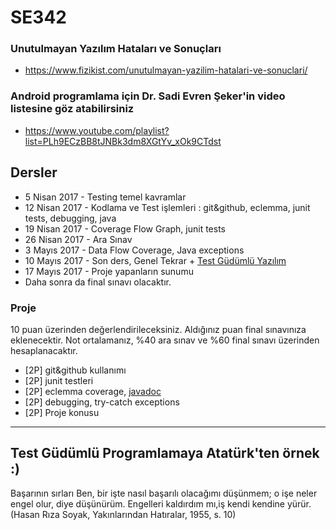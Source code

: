 # SE342

### Unutulmayan Yazılım Hataları ve Sonuçları
  * https://www.fizikist.com/unutulmayan-yazilim-hatalari-ve-sonuclari/


### Android programlama için Dr. Sadi Evren Şeker'in video listesine göz atabilirsiniz
 * https://www.youtube.com/playlist?list=PLh9ECzBB8tJNBk3dm8XGtYv_xOk9CTdst
 
 
## Dersler
 * 5 Nisan 2017 - Testing temel kavramlar
 * 12 Nisan 2017 - Kodlama ve Test işlemleri : git&github, eclemma, junit tests, debugging, java 
 * 19 Nisan 2017 - Coverage Flow Graph, junit tests
 * 26 Nisan 2017 - Ara Sınav
 * 3 Mayıs 2017 - Data Flow Coverage, Java exceptions
 * 10 Mayıs 2017 - Son ders, Genel Tekrar + [Test Güdümlü Yazılım](http://www.kurumsaljava.com/2008/11/26/test-gudumlu-yazilim-test-driven-development-tdd/)
 * 17 Mayıs 2017 - Proje yapanların sunumu
 * Daha sonra da final sınavı olacaktır.
 
### Proje
10 puan üzerinden değerlendirileceksiniz. Aldığınız puan final sınavınıza eklenecektir. Not ortalamanız, %40 ara sınav ve %60 final sınavı üzerinden hesaplanacaktır.

 - [2P] git&github kullanımı
 - [2P] junit testleri
 - [2P] eclemma coverage, [javadoc](http://blog.burakkutbay.com/javadoc-nedir-kullanimi.html/)
 - [2P] debugging, try-catch exceptions
 - [2P] Proje konusu
 
 
 
 <hr>
 
## Test Güdümlü Programlamaya Atatürk'ten örnek :)

Başarının sırları 
Ben, bir işte nasıl başarılı olacağımı düşünmem; o işe neler engel olur, diye düşünürüm. Engelleri kaldırdım mı,iş kendi kendine yürür.
(Hasan Rıza Soyak, Yakınlarından Hatıralar, 1955, s. 10)
 
